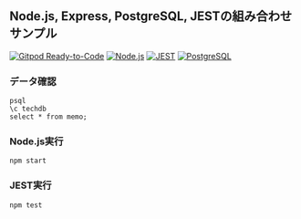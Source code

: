 ## Node.js, Express, PostgreSQL, JESTの組み合わせサンプル

[![Gitpod Ready-to-Code](https://img.shields.io/badge/Gitpod-ready--to--code-blue?logo=gitpod)](https://gitpod.io/#https://github.com/gogo-pats/node-express-pg
)
[![Node.js](https://img.shields.io/badge/Node.js-006400.svg?longCache=true)](https://nodejs.org/ja/)
[![JEST](https://img.shields.io/badge/JEST-8b0000.svg?longCache=true)](https://jestjs.io/ja/)
[![PostgreSQL](https://img.shields.io/badge/PostgreSQL-0000cd.svg?longCache=true)](https://www.postgresql.org/)

### データ確認
```
psql
\c techdb
select * from memo;
```

### Node.js実行
```
npm start
```

### JEST実行
```
npm test
```

